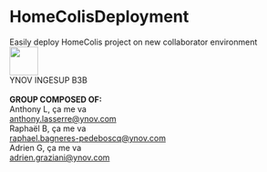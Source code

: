 # HomeColisDeployment
Easily deploy HomeColis project on new collaborator environment
<br>
<img src="https://www.morganfuchs.fr/wp-content/uploads/2017/02/Logo-Ynov.png" height="50" /><br>
YNOV INGESUP B3B<br><br>
<strong>GROUP COMPOSED OF:</strong> <br>
Anthony L, ça me va<br>
anthony.lasserre@ynov.com<br>
Raphaël B, ça me va<br>
raphael.bagneres-pedeboscq@ynov.com<br>
Adrien G, ça me va<br>
adrien.graziani@ynov.com<br>
